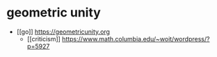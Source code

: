 # geometric unity

- [[go]] https://geometricunity.org
  - [[criticism]] https://www.math.columbia.edu/~woit/wordpress/?p=5927

